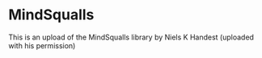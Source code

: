 # MindSqualls
This is an upload of the MindSqualls library by Niels K Handest (uploaded with his permission)
